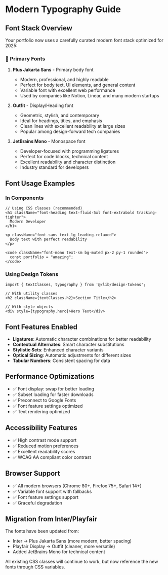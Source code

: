 # Modern Typography Guide

## Font Stack Overview

Your portfolio now uses a carefully curated modern font stack optimized for 2025:

### 🎯 Primary Fonts

1. **Plus Jakarta Sans** - Primary body font
   - Modern, professional, and highly readable
   - Perfect for body text, UI elements, and general content
   - Variable font with excellent web performance
   - Used by companies like Notion, Linear, and many modern startups

2. **Outfit** - Display/Heading font
   - Geometric, stylish, and contemporary
   - Ideal for headings, titles, and emphasis
   - Clean lines with excellent readability at large sizes
   - Popular among design-forward tech companies

3. **JetBrains Mono** - Monospace font
   - Developer-focused with programming ligatures
   - Perfect for code blocks, technical content
   - Excellent readability and character distinction
   - Industry standard for developers

## Font Usage Examples

### In Components
```tsx
// Using CSS classes (recommended)
<h1 className="font-heading text-fluid-5xl font-extrabold tracking-tighter">
  Modern Developer
</h1>

<p className="font-sans text-lg leading-relaxed">
  Body text with perfect readability
</p>

<code className="font-mono text-sm bg-muted px-2 py-1 rounded">
  const portfolio = "amazing";
</code>
```

### Using Design Tokens
```tsx
import { textClasses, typography } from '@/lib/design-tokens';

// With utility classes
<h2 className={textClasses.h2}>Section Title</h2>

// With style objects
<div style={typography.hero}>Hero Text</div>
```

## Font Features Enabled

- **Ligatures**: Automatic character combinations for better readability
- **Contextual Alternates**: Smart character substitutions
- **Stylistic Sets**: Enhanced character variants
- **Optical Sizing**: Automatic adjustments for different sizes
- **Tabular Numbers**: Consistent spacing for data

## Performance Optimizations

- ✅ Font display: swap for better loading
- ✅ Subset loading for faster downloads
- ✅ Preconnect to Google Fonts
- ✅ Font feature settings optimized
- ✅ Text rendering optimized

## Accessibility Features

- ✅ High contrast mode support
- ✅ Reduced motion preferences
- ✅ Excellent readability scores
- ✅ WCAG AA compliant color contrast

## Browser Support

- ✅ All modern browsers (Chrome 80+, Firefox 75+, Safari 14+)
- ✅ Variable font support with fallbacks
- ✅ Font feature settings support
- ✅ Graceful degradation

## Migration from Inter/Playfair

The fonts have been updated from:
- Inter → Plus Jakarta Sans (more modern, better spacing)
- Playfair Display → Outfit (cleaner, more versatile)
- Added JetBrains Mono for technical content

All existing CSS classes will continue to work, but now reference the new fonts through CSS variables.
